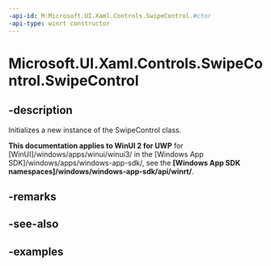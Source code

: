 ```yaml
---
-api-id: M:Microsoft.UI.Xaml.Controls.SwipeControl.#ctor
-api-type: winrt constructor
---
```

<!-- Method syntax.
public SwipeControl.SwipeControl()
-->

# Microsoft.UI.Xaml.Controls.SwipeControl.SwipeControl


## -description

Initializes a new instance of the SwipeControl class.


**This documentation applies to WinUI 2 for UWP** for [WinUI]/windows/apps/winui/winui3/ in the [Windows App SDK]/windows/apps/windows-app-sdk/, see the **[Windows App SDK namespaces]/windows/windows-app-sdk/api/winrt/**.

## -remarks


## -see-also


## -examples


